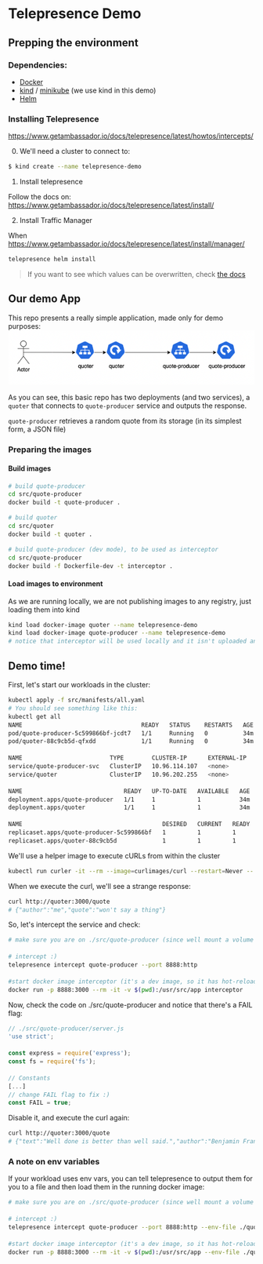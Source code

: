 # Telepresence Demo

## Prepping the environment
### Dependencies:
- [Docker](https://docs.docker.com/)
- [kind](https://kind.sigs.k8s.io/) / [minikube](https://minikube.sigs.k8s.io/docs/start/) (we use kind in this demo) 
- [Helm](https://helm.sh/)

### Installing Telepresence
https://www.getambassador.io/docs/telepresence/latest/howtos/intercepts/

0. We'll need a cluster to connect to:
```bash
$ kind create --name telepresence-demo
```

1. Install telepresence

Follow the docs on: https://www.getambassador.io/docs/telepresence/latest/install/

2. Install Traffic Manager

When https://www.getambassador.io/docs/telepresence/latest/install/manager/

```sh
telepresence helm install
```

> If you want to see which values can be overwritten, check [the docs](https://github.com/telepresenceio/telepresence/tree/release/v2/charts/telepresence)

## Our demo App
This repo presents a really simple application, made only for demo purposes:
![App Overview](./app_overview.png "Basic app overview")

As you can see, this basic repo has two deployments (and two services), a `quoter` that connects to `quote-producer` service and outputs the response. 

`quote-producer` retrieves a random quote from its storage (in its simplest form, a JSON file)

### Preparing the images
#### Build images
```sh
# build quote-producer
cd src/quote-producer
docker build -t quote-producer .
```
```sh
# build quoter
cd src/quoter
docker build -t quoter .
```
```sh
# build quote-producer (dev mode), to be used as interceptor
cd src/quote-producer
docker build -f Dockerfile-dev -t interceptor .
```

#### Load images to environment
As we are running locally, we are not publishing images to any registry, just loading them into kind
```sh
kind load docker-image quoter --name telepresence-demo
kind load docker-image quote-producer --name telepresence-demo
# notice that interceptor will be used locally and it isn't uploaded anywhere
```

## Demo time!
First, let's start our workloads in the cluster:
```sh
kubectl apply -f src/manifests/all.yaml
# You should see something like this: 
kubectl get all
NAME                                  READY   STATUS    RESTARTS   AGE
pod/quote-producer-5c599866bf-jcdt7   1/1     Running   0          34m
pod/quoter-88c9cb5d-qfxdd             1/1     Running   0          34m

NAME                         TYPE        CLUSTER-IP      EXTERNAL-IP   PORT(S)    AGE
service/quote-producer-svc   ClusterIP   10.96.114.107   <none>        3000/TCP   34m
service/quoter               ClusterIP   10.96.202.255   <none>        3000/TCP   34m

NAME                             READY   UP-TO-DATE   AVAILABLE   AGE
deployment.apps/quote-producer   1/1     1            1           34m
deployment.apps/quoter           1/1     1            1           34m

NAME                                        DESIRED   CURRENT   READY   AGE
replicaset.apps/quote-producer-5c599866bf   1         1         1       34m
replicaset.apps/quoter-88c9cb5d             1         1         1       34m

```


We'll use a helper image to execute cURLs from within the cluster
```sh
kubectl run curler -it --rm --image=curlimages/curl --restart=Never -- sh
```

When we execute the curl, we'll see a strange response:
```sh
curl http://quoter:3000/quote
# {"author":"me","quote":"won't say a thing"}
```

So, let's intercept the service and check:
```sh
# make sure you are on ./src/quote-producer (since well mount a volume for the docker image)

# intercept :)
telepresence intercept quote-producer --port 8888:http

#start docker image interceptor (it's a dev image, so it has hot-reloading)
docker run -p 8888:3000 --rm -it -v $(pwd):/usr/src/app interceptor
```

Now, check the code on ./src/quote-producer and notice that there's a FAIL flag: 
```js
// ./src/quote-producer/server.js
'use strict';

const express = require('express');
const fs = require('fs');

// Constants
[...]
// change FAIL flag to fix :)
const FAIL = true;

```

Disable it, and execute the curl again:
```sh
curl http://quoter:3000/quote
# {"text":"Well done is better than well said.","author":"Benjamin Franklin"}
```

### A note on env variables
If your workload uses env vars, you can tell telepresence to output them for you to a file and then load them in the running docker image:
```sh
# make sure you are on ./src/quote-producer (since well mount a volume for the docker image)

# intercept :)
telepresence intercept quote-producer --port 8888:http --env-file ./quote-producer.env

#start docker image interceptor (it's a dev image, so it has hot-reloading)
docker run -p 8888:3000 --rm -it -v $(pwd):/usr/src/app --env-file ./quote-producer.env interceptor
```
